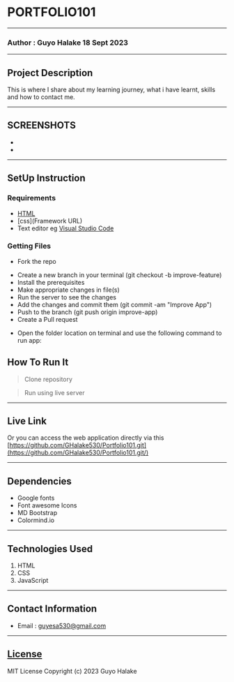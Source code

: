#  PORTFOLIO101
****
### Author : Guyo Halake 18 Sept 2023
****
## Project Description
This is where I share about my learning journey, what i have learnt, skills and how to contact me.
******

## SCREENSHOTS
- 

- 



********
## SetUp Instruction
### Requirements
* [HTML](html.com)
* [css](Framework URL)
* Text editor eg [Visual Studio Code](https://code.visualstudio.com/download)


### Getting Files
* Fork the repo
- Create a new branch in your terminal (git checkout -b improve-feature)
- Install the prerequisites
- Make appropriate changes in file(s)
- Run the server to see the changes
- Add the changes and commit them (git commit -am "Improve App")
- Push to the branch (git push origin improve-app)
- Create a Pull request
* Open the folder location on terminal and use the following command to run app:

## How To Run It
>  Clone repository

> Run using live server
*****
## Live Link
Or you can access the web application directly via this [https://github.com/GHalake530/Portfolio101.git](https://github.com/GHalake530/Portfolio101.git/)
*****
## Dependencies
- Google fonts
- Font awesome Icons
- MD Bootstrap
- Colormind.io
*****
## Technologies Used
1. HTML
2. CSS
3. JavaScript
*****
## Contact Information
* Email : guyesa530@gmail.com
*****
## [License](LICENSE)
MIT License
Copyright (c) 2023 Guyo Halake

